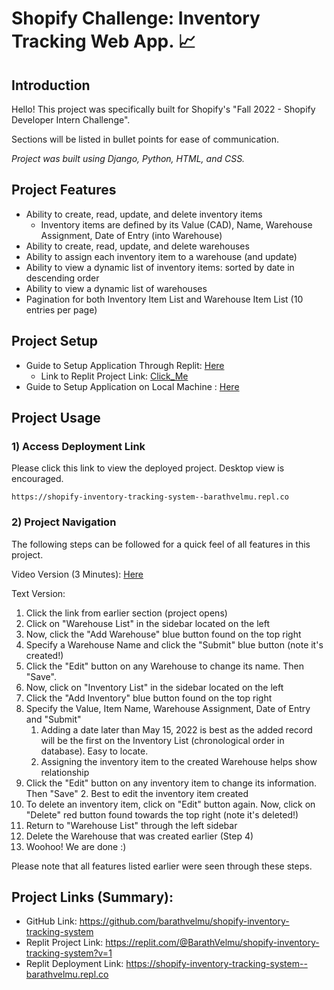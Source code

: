 # Shopify Challenge: Inventory Tracking Web App. 📈
## Introduction
Hello! This project was specifically built for Shopify's "Fall 2022 - Shopify Developer Intern Challenge".

Sections will be listed in bullet points for ease of communication. 

*Project was built using Django, Python, HTML, and CSS.*


## Project Features 
* Ability to create, read, update, and delete inventory items
    * Inventory items are defined by its Value (CAD), Name, Warehouse Assignment, Date of Entry (into Warehouse)
* Ability to create, read, update, and delete warehouses 
* Ability to assign each inventory item to a warehouse (and update) 
* Ability to view a dynamic list of inventory items: sorted by date in descending order
* Ability to view a dynamic list of warehouses
* Pagination for both Inventory Item List and Warehouse Item List (10 entries per page)


## Project Setup

* Guide to Setup Application Through Replit: [Here](https://youtu.be/3SfJ8H5aVyI)
    * Link to Replit Project Link: [Click_Me](https://replit.com/@BarathVelmu/shopify-inventory-tracking-system?v=1)
* Guide to Setup Application on Local Machine : [Here](https://docs.google.com/document/d/1TgaB8yYwJWu8kvAv5v4_B0Wx26iBK6tuM1QKyZsYf38/edit?usp=sharing) 


## Project Usage
### 1) Access Deployment Link

Please click this link to view the deployed project. Desktop view is encouraged. 

```
https://shopify-inventory-tracking-system--barathvelmu.repl.co
```
### 2) Project Navigation
The following steps can be followed for a quick feel of all features in this project.

Video Version (3 Minutes): [Here](https://youtu.be/pZPW_EL-ELk)

Text Version:
1. Click the link from earlier section (project opens)
2. Click on "Warehouse List" in the sidebar located on the left
3. Now, click the "Add Warehouse" blue button found on the top right
4. Specify a Warehouse Name and click the "Submit" blue button (note it's created!)
5. Click the "Edit" button on any Warehouse to change its name. Then "Save".
6. Now, click on "Inventory List" in the sidebar located on the left
7. Click the "Add Inventory" blue button found on the top right
8. Specify the Value, Item Name, Warehouse Assignment, Date of Entry and "Submit"
    1. Adding a date later than May 15, 2022 is best as the added record will be the first on the Inventory List (chronological order in database). Easy to locate.
    2. Assigning the inventory item to the created Warehouse helps show relationship
9. Click the "Edit" button on any inventory item to change its information. Then "Save"
    2. Best to edit the inventory item created 
11. To delete an inventory item, click on "Edit" button again. Now, click on "Delete" red button found towards the top right (note it's deleted!)
12. Return to "Warehouse List" through the left sidebar
13. Delete the Warehouse that was created earlier (Step 4)
14. Woohoo! We are done :)

Please note that all features listed earlier were seen through these steps.


## Project Links (Summary):
* GitHub Link: https://github.com/barathvelmu/shopify-inventory-tracking-system
* Replit Project Link: https://replit.com/@BarathVelmu/shopify-inventory-tracking-system?v=1
* Replit Deployment Link: https://shopify-inventory-tracking-system--barathvelmu.repl.co


